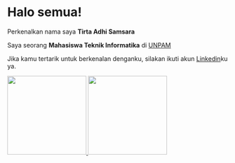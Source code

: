 # Halo semua! 

Perkenalkan nama saya **Tirta Adhi Samsara**

Saya seorang **Mahasiswa Teknik Informatika** di [UNPAM](https://unpam.ac.id/)

Jika kamu tertarik untuk berkenalan denganku, silakan ikuti akun [Linkedin](https://www.linkedin.com/in/tirtaadhisamsara/)ku ya.

<p align="left">
<a href="https://github.com/tirtadhi">
  <img height="180em" src="https://github-readme-stats-eight-theta.vercel.app/api?username=tirtadhi&show_icons=true&theme=algolia&include_all_commits=true&count_private=true"/>
  <img height="180em" src="https://github-readme-stats-eight-theta.vercel.app/api/top-langs/?username=tirtadhi&layout=compact&langs_count=8&theme=algolia"/>
</a>
</p>
